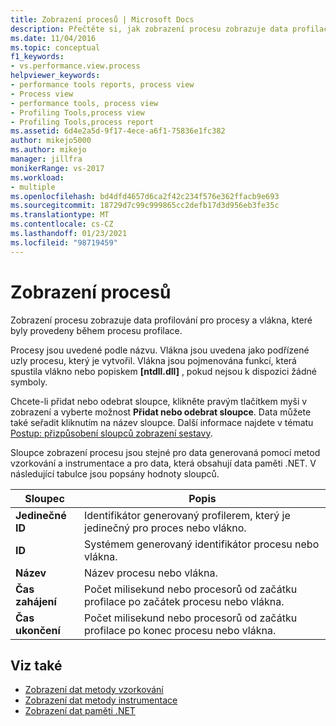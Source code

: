 ```yaml
---
title: Zobrazení procesů | Microsoft Docs
description: Přečtěte si, jak zobrazení procesu zobrazuje data profilace pro procesy a vlákna, které byly provedeny během procesu profilace.
ms.date: 11/04/2016
ms.topic: conceptual
f1_keywords:
- vs.performance.view.process
helpviewer_keywords:
- performance tools reports, process view
- Process view
- performance tools, process view
- Profiling Tools,process view
- Profiling Tools,process report
ms.assetid: 6d4e2a5d-9f17-4ece-a6f1-75836e1fc382
author: mikejo5000
ms.author: mikejo
manager: jillfra
monikerRange: vs-2017
ms.workload:
- multiple
ms.openlocfilehash: bd4dfd4657d6ca2f42c234f576e362ffacb9e693
ms.sourcegitcommit: 18729d7c99c999865cc2defb17d3d956eb3fe35c
ms.translationtype: MT
ms.contentlocale: cs-CZ
ms.lasthandoff: 01/23/2021
ms.locfileid: "98719459"
---
```

# <a name="process-view"></a>Zobrazení procesů
Zobrazení procesu zobrazuje data profilování pro procesy a vlákna, které byly provedeny během procesu profilace.

 Procesy jsou uvedené podle názvu. Vlákna jsou uvedena jako podřízené uzly procesu, který je vytvořil. Vlákna jsou pojmenována funkcí, která spustila vlákno nebo popiskem **[ntdll.dll]** , pokud nejsou k dispozici žádné symboly.

 Chcete-li přidat nebo odebrat sloupce, klikněte pravým tlačítkem myši v zobrazení a vyberte možnost **Přidat nebo odebrat sloupce**. Data můžete také seřadit kliknutím na název sloupce. Další informace najdete v tématu [Postup: přizpůsobení sloupců zobrazení sestavy](../profiling/how-to-customize-report-view-columns.md).

 Sloupce zobrazení procesu jsou stejné pro data generovaná pomocí metod vzorkování a instrumentace a pro data, která obsahují data paměti .NET. V následující tabulce jsou popsány hodnoty sloupců.

|Sloupec|Popis|
|------------|-----------------|
|**Jedinečné ID**|Identifikátor generovaný profilerem, který je jedinečný pro proces nebo vlákno.|
|**ID**|Systémem generovaný identifikátor procesu nebo vlákna.|
|**Název**|Název procesu nebo vlákna.|
|**Čas zahájení**|Počet milisekund nebo procesorů od začátku profilace po začátek procesu nebo vlákna.|
|**Čas ukončení**|Počet milisekund nebo procesorů od začátku profilace po konec procesu nebo vlákna.|

## <a name="see-also"></a>Viz také
- [Zobrazení dat metody vzorkování](../profiling/profiler-sampling-method-data-views.md)
- [Zobrazení dat metody instrumentace](../profiling/instrumentation-method-data-views.md)
- [Zobrazení dat paměti .NET](../profiling/dotnet-memory-data-views.md)
